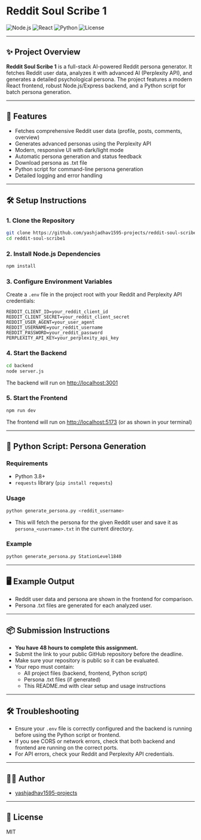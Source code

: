 # Reddit Soul Scribe 1

![Node.js](https://img.shields.io/badge/Node.js-18%2B-brightgreen)
![React](https://img.shields.io/badge/React-18-blue)
![Python](https://img.shields.io/badge/Python-3.8%2B-yellow)
![License](https://img.shields.io/badge/license-MIT-blue)

---

## ✨ Project Overview

**Reddit Soul Scribe 1** is a full-stack AI-powered Reddit persona generator. It fetches Reddit user data, analyzes it with advanced AI (Perplexity API), and generates a detailed psychological persona. The project features a modern React frontend, robust Node.js/Express backend, and a Python script for batch persona generation.

---

## 🚀 Features
- Fetches comprehensive Reddit user data (profile, posts, comments, overview)
- Generates advanced personas using the Perplexity API
- Modern, responsive UI with dark/light mode
- Automatic persona generation and status feedback
- Download persona as .txt file
- Python script for command-line persona generation
- Detailed logging and error handling

---

## 🛠️ Setup Instructions

### 1. Clone the Repository
```bash
git clone https://github.com/yashjadhav1595-projects/reddit-soul-scribe1.git
cd reddit-soul-scribe1
```

### 2. Install Node.js Dependencies
```bash
npm install
```

### 3. Configure Environment Variables
Create a `.env` file in the project root with your Reddit and Perplexity API credentials:
```
REDDIT_CLIENT_ID=your_reddit_client_id
REDDIT_CLIENT_SECRET=your_reddit_client_secret
REDDIT_USER_AGENT=your_user_agent
REDDIT_USERNAME=your_reddit_username
REDDIT_PASSWORD=your_reddit_password
PERPLEXITY_API_KEY=your_perplexity_api_key
```

### 4. Start the Backend
```bash
cd backend
node server.js
```
The backend will run on [http://localhost:3001](http://localhost:3001)

### 5. Start the Frontend
```bash
npm run dev
```
The frontend will run on [http://localhost:5173](http://localhost:5173) (or as shown in your terminal)

---

## 🐍 Python Script: Persona Generation

### Requirements
- Python 3.8+
- `requests` library (`pip install requests`)

### Usage
```bash
python generate_persona.py <reddit_username>
```
- This will fetch the persona for the given Reddit user and save it as `persona_<username>.txt` in the current directory.

### Example
```bash
python generate_persona.py StationLevel1840
```

---

## 🖥️ Example Output

- Reddit user data and persona are shown in the frontend for comparison.
- Persona .txt files are generated for each analyzed user.

---

## 📦 Submission Instructions
- **You have 48 hours to complete this assignment.**
- Submit the link to your public GitHub repository before the deadline.
- Make sure your repository is public so it can be evaluated.
- Your repo must contain:
  - All project files (backend, frontend, Python script)
  - Persona .txt files (if generated)
  - This README.md with clear setup and usage instructions

---

## 🛠️ Troubleshooting
- Ensure your `.env` file is correctly configured and the backend is running before using the Python script or frontend.
- If you see CORS or network errors, check that both backend and frontend are running on the correct ports.
- For API errors, check your Reddit and Perplexity API credentials.

---

## 👨‍💻 Author
- [yashjadhav1595-projects](https://github.com/yashjadhav1595-projects)

---

## 📝 License
MIT
